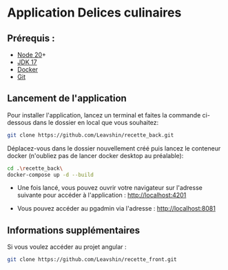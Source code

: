 # Application Delices culinaires
## Prérequis :
* [Node 20](https://nodejs.org/)+
* [JDK 17](https://www.oracle.com/fr/java/technologies/downloads/)
* [Docker](https://www.docker.com/get-started/)
* [Git](https://git-scm.com/downloads)

## Lancement de l'application

Pour installer l'application, lancez un terminal et faites la commande ci-dessous dans le dossier en local que vous souhaitez:

```bash
git clone https://github.com/Leavshin/recette_back.git
```

Déplacez-vous dans le dossier nouvellement créé puis lancez le conteneur docker (n'oubliez pas de lancer docker desktop au préalable):
```bash
cd .\recette_back\
docker-compose up -d --build
```

* Une fois lancé, vous pouvez ouvrir votre navigateur sur l'adresse suivante pour accéder à l'application : [http://localhost:4201](http://localhost:4201)

* Vous pouvez accéder au pgadmin via l'adresse : [http://localhost:8081](http://localhost:8081) 

## Informations supplémentaires

Si vous voulez accéder au projet angular : 
```bash
git clone https://github.com/Leavshin/recette_front.git
```
